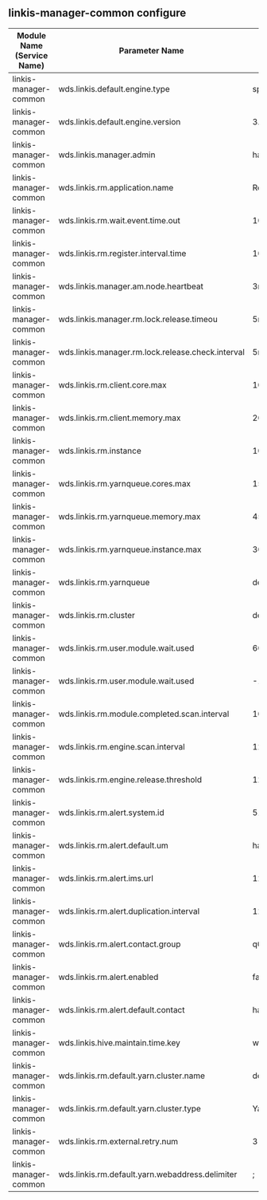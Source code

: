## linkis-manager-common configure


| Module Name (Service Name) | Parameter Name | Default Value | Description |Used|
| -------- | -------- | ----- |----- |  -----   |
|linkis-manager-common|wds.linkis.default.engine.type |spark|engine.type|
|linkis-manager-common|wds.linkis.default.engine.version |3.2.1|engine.version|
|linkis-manager-common|wds.linkis.manager.admin|hadoop|manager.admin|
|linkis-manager-common|wds.linkis.rm.application.name|ResourceManager|rm.application.name|
|linkis-manager-common|wds.linkis.rm.wait.event.time.out| 1000 * 60 * 12L |event.time.out|
|linkis-manager-common|wds.linkis.rm.register.interval.time|1000 * 60 * 2L |interval.time|
|linkis-manager-common|wds.linkis.manager.am.node.heartbeat| 3m|node.heartbeat|
|linkis-manager-common|wds.linkis.manager.rm.lock.release.timeou|5m| lock.release.timeou|
|linkis-manager-common|wds.linkis.manager.rm.lock.release.check.interval| 5m |release.check.interval|
|linkis-manager-common|wds.linkis.rm.client.core.max| 10|client.core.max|
|linkis-manager-common|wds.linkis.rm.client.memory.max|20g|client.memory.max|
|linkis-manager-common|wds.linkis.rm.instance|10|rm.instance|
|linkis-manager-common|wds.linkis.rm.yarnqueue.cores.max|150|yarnqueue.cores.max |
|linkis-manager-common|wds.linkis.rm.yarnqueue.memory.max| 450g| memory.max|
|linkis-manager-common|wds.linkis.rm.yarnqueue.instance.max|30| yarnqueue.instance.max|
|linkis-manager-common|wds.linkis.rm.yarnqueue| default |rm.yarnqueue|
|linkis-manager-common|wds.linkis.rm.cluster| default|rm.cluster|
|linkis-manager-common|wds.linkis.rm.user.module.wait.used|60 * 10L|module.wait.used|
|linkis-manager-common|wds.linkis.rm.user.module.wait.used| -1L |module.wait.used|
|linkis-manager-common|wds.linkis.rm.module.completed.scan.interval| 10000L|module.completed.scan.interval|
|linkis-manager-common|wds.linkis.rm.engine.scan.interval|120000L|engine.scan.interval|
|linkis-manager-common|wds.linkis.rm.engine.release.threshold| 120000L| release.threshold|
|linkis-manager-common|wds.linkis.rm.alert.system.id|5136| alert.system.id|
|linkis-manager-common|wds.linkis.rm.alert.default.um| hadoop |alert.default.um|
|linkis-manager-common|wds.linkis.rm.alert.ims.url| 127.0.0.1|alert.ims.url|
|linkis-manager-common|wds.linkis.rm.alert.duplication.interval|1200L|alert.duplication.interval|
|linkis-manager-common|wds.linkis.rm.alert.contact.group| q01/hadoop,q02/hadoop |alert.contact.group|
|linkis-manager-common|wds.linkis.rm.alert.enabled| false|alert.enabled|
|linkis-manager-common|wds.linkis.rm.alert.default.contact| hadoop|alert.default.contact||
|linkis-manager-common|wds.linkis.hive.maintain.time.key|wds.linkis.hive.maintain.time|hive.maintain.time.key|
|linkis-manager-common|wds.linkis.rm.default.yarn.cluster.name| default |yarn.cluster.name|
|linkis-manager-common|wds.linkis.rm.default.yarn.cluster.type| Yarn|yarn.cluster.type|
|linkis-manager-common|wds.linkis.rm.external.retry.num|3|external.retry.num|
|linkis-manager-common|wds.linkis.rm.default.yarn.webaddress.delimiter| ; | yarn.webaddress.delimiter|
